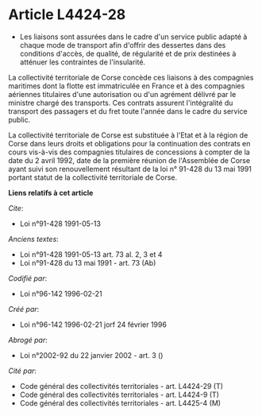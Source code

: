 # Article L4424-28

- Les liaisons sont assurées dans le cadre d'un service public adapté à chaque mode de transport afin d'offrir des dessertes
dans des conditions d'accès, de qualité, de régularité et de prix destinées à atténuer les contraintes de l'insularité.

La collectivité territoriale de Corse concède ces liaisons à des compagnies maritimes dont la flotte est immatriculée en
France et à des compagnies aériennes titulaires d'une autorisation ou d'un agrément délivré par le ministre chargé des
transports. Ces contrats assurent l'intégralité du transport des passagers et du fret toute l'année dans le cadre du service
public.

La collectivité territoriale de Corse est substituée à l'Etat et à la région de Corse dans leurs droits et obligations pour
la continuation des contrats en cours vis-à-vis des compagnies titulaires de concessions à compter de la date du 2 avril
1992, date de la première réunion de l'Assemblée de Corse ayant suivi son renouvellement résultant de la loi n° 91-428 du 13
mai 1991 portant statut de la collectivité territoriale de Corse.

**Liens relatifs à cet article**

_Cite_:

  - Loi n°91-428 1991-05-13

_Anciens textes_:

  - Loi n°91-428 1991-05-13 art. 73 al. 2, 3 et 4
  - Loi n°91-428 du 13 mai 1991 - art. 73 (Ab)

_Codifié par_:

  - Loi n°96-142 1996-02-21

_Créé par_:

  - Loi n°96-142 1996-02-21 jorf 24 février 1996

_Abrogé par_:

  - Loi n°2002-92 du 22 janvier 2002 - art. 3 ()

_Cité par_:

  - Code général des collectivités territoriales - art. L4424-29 (T)
  - Code général des collectivités territoriales - art. L4424-9 (T)
  - Code général des collectivités territoriales - art. L4425-4 (M)
